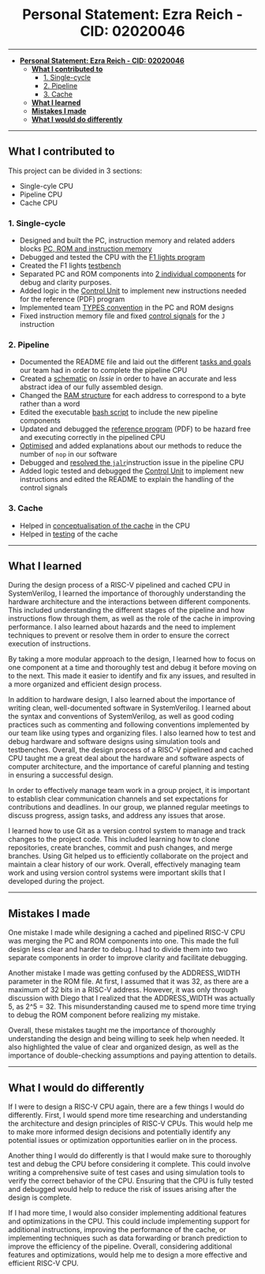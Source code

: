 # <center>**Personal Statement: Ezra Reich -  CID: 02020046**</center>

---
- [**Personal Statement: Ezra Reich -  CID: 02020046**](#personal-statement-ezra-reich----cid-02020046)
  - [**What I contributed to**](#what-i-contributed-to)
    - [1. Single-cycle](#1-single-cycle)
    - [2. Pipeline](#2-pipeline)
    - [3. Cache](#3-cache)
  - [**What I learned**](#what-i-learned)
  - [**Mistakes I made**](#mistakes-i-made)
  - [**What I would do differently**](#what-i-would-do-differently)

---


## **What I contributed to**

This project can be divided in 3 sections: 
* Single-cyle CPU
* Pipeline CPU
* Cache CPU 
  
### 1. Single-cycle
- Designed and built the PC, instruction memory and related adders blocks [PC, ROM and instruction memory](https://github.com/EIE2-IAC-Labs/iac-riscv-cw-5/commit/b349d4fef6f78da4b37eb2c8f4748ad8a2d4baa7)
- Debugged and tested the CPU with the [F1 lights program](https://github.com/EIE2-IAC-Labs/iac-riscv-cw-5/commit/e7ab0bab7b548a57b3de3f87cb1e87de2faabf6f)
- Created the F1 lights [testbench](https://github.com/EIE2-IAC-Labs/iac-riscv-cw-5/commit/e7ab0bab7b548a57b3de3f87cb1e87de2faabf6f)
- Separated PC and ROM components into [2 individual components](https://github.com/EIE2-IAC-Labs/iac-riscv-cw-5/commit/53eceaab51c727b237de978f5ad972fb098fb6c5) for debug and clarity purposes. 
- Added logic in the [Control Unit](https://github.com/EIE2-IAC-Labs/iac-riscv-cw-5/commit/ed135e1f9ad6f265f97075c073fed178ec5794ae) to implement new instructions needed for the reference (PDF) program
- Implemented team [TYPES convention](https://github.com/EIE2-IAC-Labs/iac-riscv-cw-5/commit/1b5942788100c4b43089a2200152622d6ad8e0cc) in the PC and ROM designs 
- Fixed instruction memory file and fixed [control signals](https://github.com/EIE2-IAC-Labs/iac-riscv-cw-5/commit/0e29bc6e60e460e7b21bd30639b4080c1bec708f) for the `J` instruction 
  
### 2. Pipeline 
- Documented the README file and laid out the different [tasks and goals](https://github.com/EIE2-IAC-Labs/iac-riscv-cw-5/commit/2dc10044c7539f888ff7780adc762b0ed36999af) our team had in order to complete the pipeline CPU
- Created a [schematic](https://github.com/EIE2-IAC-Labs/iac-riscv-cw-5/commit/b6c7ab41fa6164538e9db6c0abda2ccc8e8b77ab) on *Issie* in order to have an accurate and less abstract idea of our fully assembled design.
- Changed the [RAM structure](https://github.com/EIE2-IAC-Labs/iac-riscv-cw-5/commit/d2b2dd19e722485a5b0a1efadd719c87f07613be) for each address to correspond to a byte rather than a word
- Edited the executable [bash script](https://github.com/EIE2-IAC-Labs/iac-riscv-cw-5/commit/94e1dbedee7ad8325c186c4aab96b21a43b9478e) to include the new pipeline components
- Updated and debugged the [reference program](https://github.com/EIE2-IAC-Labs/iac-riscv-cw-5/commit/6602ed875ca0c9255563860891ae7cb4a4104703) (PDF) to be hazard free and executing correctly in the pipelined CPU
- [Optimised](https://github.com/EIE2-IAC-Labs/iac-riscv-cw-5/commit/4bf8943ed0e5d0d38e1a81578b688874a0ac8a96) and added explanations about our methods to reduce the number of `nop` in our software
- Debugged and [resolved the `jalr`](https://github.com/EIE2-IAC-Labs/iac-riscv-cw-5/commit/358858bc7fd33fd36d0927ef62484d371ecda2f5)instruction issue in the pipeline CPU
- Added logic tested and debugged the [Control Unit](https://github.com/EIE2-IAC-Labs/iac-riscv-cw-5/commit/ed135e1f9ad6f265f97075c073fed178ec5794ae) to implement new instructions and edited the README to explain the handling of the control signals

### 3. Cache
- Helped in [conceptualisation of the cache](https://github.com/EIE2-IAC-Labs/iac-riscv-cw-5/commit/d25bd4a70e8f78e2cdf81bec459ce508c7d4db12) in the CPU
- Helped in [testing](https://github.com/EIE2-IAC-Labs/iac-riscv-cw-5/commit/d25bd4a70e8f78e2cdf81bec459ce508c7d4db12) of the cache

---

## **What I learned**

During the design process of a RISC-V pipelined and cached CPU in SystemVerilog, I learned the importance of thoroughly understanding the hardware architecture and the interactions between different components. This included understanding the different stages of the pipeline and how instructions flow through them, as well as the role of the cache in improving performance. I also learned about hazards and the need to implement techniques to prevent or resolve them in order to ensure the correct execution of instructions.

By taking a more modular approach to the design, I learned how to focus on one component at a time and thoroughly test and debug it before moving on to the next. This made it easier to identify and fix any issues, and resulted in a more organized and efficient design process.

In addition to hardware design, I also learned about the importance of writing clean, well-documented software in SystemVerilog. I learned about the syntax and conventions of SystemVerilog, as well as good coding practices such as commenting and following conventions implemented by our team like using types and organizing files. I also learned how to test and debug hardware and software designs using simulation tools and testbenches. Overall, the design process of a RISC-V pipelined and cached CPU taught me a great deal about the hardware and software aspects of computer architecture, and the importance of careful planning and testing in ensuring a successful design.

In order to effectively manage team work in a group project, it is important to establish clear communication channels and set expectations for contributions and deadlines. In our group, we planned regular meetings to discuss progress, assign tasks, and address any issues that arose.

I learned how to use Git as a version control system to manage and track changes to the project code. This included learning how to clone repositories, create branches, commit and push changes, and merge branches. Using Git helped us to efficiently collaborate on the project and maintain a clear history of our work. Overall, effectively managing team work and using version control systems were important skills that I developed during the project.

---

## **Mistakes I made**

One mistake I made while designing a cached and pipelined RISC-V CPU was merging the PC and ROM components into one. This made the full design less clear and harder to debug. I had to divide them into two separate components in order to improve clarity and facilitate debugging.

Another mistake I made was getting confused by the ADDRESS_WIDTH parameter in the ROM file. At first, I assumed that it was 32, as there are a maximum of 32 bits in a RISC-V address. However, it was only through discussion with Diego that I realized that the ADDRESS_WIDTH was actually 5, as 2^5 = 32. This misunderstanding caused me to spend more time trying to debug the ROM component before realizing my mistake.

Overall, these mistakes taught me the importance of thoroughly understanding the design and being willing to seek help when needed. It also highlighted the value of clear and organized design, as well as the importance of double-checking assumptions and paying attention to details.

---

## **What I would do differently**

If I were to design a RISC-V CPU again, there are a few things I would do differently. First, I would spend more time researching and understanding the architecture and design principles of RISC-V CPUs. This would help me to make more informed design decisions and potentially identify any potential issues or optimization opportunities earlier on in the process.

Another thing I would do differently is that I would make sure to thoroughly test and debug the CPU before considering it complete. This could involve writing a comprehensive suite of test cases and using simulation tools to verify the correct behavior of the CPU. Ensuring that the CPU is fully tested and debugged would help to reduce the risk of issues arising after the design is complete.

If I had more time, I would also consider implementing additional features and optimizations in the CPU. This could include implementing support for additional instructions, improving the performance of the cache, or implementing techniques such as data forwarding or branch prediction to improve the efficiency of the pipeline. Overall, considering additional features and optimizations, would help me to design a more effective and efficient RISC-V CPU.